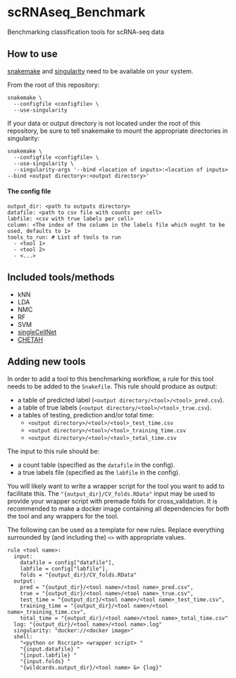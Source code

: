 # scRNAseq_Benchmark
Benchmarking classification tools for scRNA-seq data

## How to use
[snakemake](https://snakemake.readthedocs.io/en/stable/index.html) and
[singularity](https://www.sylabs.io/docs/) need to be available on your system.

From the root of this repository:
```
snakemake \
  --configfile <configfile> \
  --use-singularity
```

If your data or output directory is not located under the root of this
repository, be sure to tell snakemake to mount the appropriate directories
in singularity:
```
snakemake \
  --configfile <configfile> \
  --use-singularity \
  --singularity-args '--bind <location of inputs>:<location of inputs> --bind <output directory>:<output directory>'
```

#### The config file
```YML
output_dir: <path to outputs directory>
datafile: <path to csv file with counts per cell>
labfile: <csv with true labels per cell>
column: <The index of the column in the labels file which ought to be used, defaults to 1>
tools_to_run: # List of tools to run
  - <tool 1>
  - <tool 2>
  - <...>

```
<!-- TODO explain these input files -->

## Included tools/methods
- kNN
- LDA
- NMC
- RF
- SVM
- [singleCellNet](https://github.com/pcahan1/singleCellNet)
- [CHETAH](https://github.com/jdekanter/CHETAH)

## Adding new tools
In order to add a tool to this benchmarking workflow, a rule for this tool
needs to be added to the `Snakefile`. This rule should produce as output:
- a table of predicted label (`<output directory/<tool>/<tool>_pred.csv`).
- a table of true labels (`<output directory/<tool>/<tool>_true.csv`).
- a tables of testing, prediction and/or total time:
  - `<output directory>/<tool>/<tool>_test_time.csv`
  - `<output directory>/<tool>/<tool>_training_time.csv`
  - `<output directory>/<tool>/<tool>_total_time.csv`

The input to this rule should be:
- a count table (specified as the `datafile` in the config).
- a true labels file (specified as the `labfile` in the config).

You will likely want to write a wrapper script for the tool you want to
add to facilitate this. The `"{output_dir}/CV_folds.RData"` input may be
used to provide your wrapper script with premade folds for cross_validation.
It is recommended to make a docker image containing all dependencies for both
the tool and any wrappers for the tool.

The following can be used as a template for new rules. Replace everything
surrounded by (and including the) `<>` with appropriate values.
```
rule <tool name>:
  input:
    datafile = config["datafile"],
    labfile = config["labfile"],
    folds = "{output_dir}/CV_folds.RData"
  output:
    pred = "{output_dir}/<tool name>/<tool name>_pred.csv",
    true = "{output_dir}/<tool name>/<tool name>_true.csv",
    test_time = "{output_dir}/<tool name>/<tool name>_test_time.csv",
    training_time = "{output_dir}/<tool name>/<tool name>_training_time.csv",
    total_time = "{output_dir}/<tool name>/<tool name>_total_time.csv"
  log: "{output_dir}/<tool name>/<tool name>.log"
  singularity: "docker://<docker image>"
  shell:
    "<python or Rscript> <wrapper script> "
    "{input.datafile} "
    "{input.labfile} "
    "{input.folds} "
    "{wildcards.output_dir}/<tool name> &> {log}"
```
